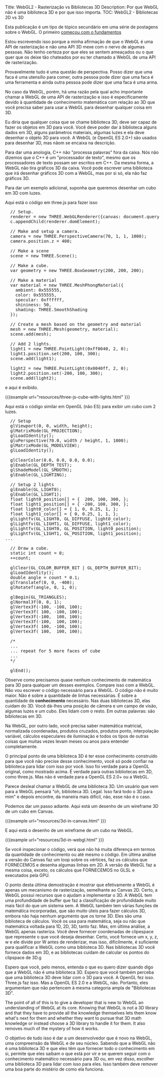 Title: WebGL2 - Rasterização vs Bibliotecas 3D
Description: Por que WebGL não é uma biblioteca 3D e por que isso importa.
TOC: WebGL2 - Bibliotecas 2D vs 3D


Esta publicação é um tipo de tópico secundário em uma série de postagens sobre o WebGL.
O primeiro [começou com o fundamentos](webgl-fundamentals.html)

Estou escrevendo isso porque a minha afirmação de que o WebGL é uma API de rasterização e não uma API 3D
mexe com o nervo de algumas pessoas. Não tenho certeza por que eles se sentem ameaçados
ou o que quer que os deixe tão chateados por eu ter chamado a WebGL de uma API de rasterização.

Provavelmente tudo é uma questão de perspectiva. Posso dizer que uma faca é uma
utensílio para comer, outra pessoa pode dizer que uma faca é uma ferramenta e ainda outra
pessoa pode dizer que uma faca é uma arma.

No caso da WebGL, porém, há uma razão pela qual acho importante
chamar a WebGL de uma API de rasterização e isso é especificamente devido à quantidade de conhecimento
matemática com relação ao 3D que você precisa saber para usar a WebGL para desenhar qualquer coisa em 3D.

Eu diria que qualquer coisa que se chame biblioteca 3D, deve ser capaz de fazer os
objetos em 3D para você. Você deve poder dar à biblioteca alguns dados em 3D,
alguns parâmetros materiais, algumas luzes e ela deve desenhar o objeto 3D para você.
A WebGL (e OpenGL ES 2.0+) são usados para desenhar 3D, mas nãom se encaixa na
descrição.

Para dar uma anologia, C++ não "processa palavras" fora da caixa. Nós
não dizemos que o C++ é um "processador de texto", mesmo que os processadores de texto possam ser
escritos em C++. Da mesma forma, a WebGL não tira gráficos 3D da caixa.
Você pode escrever uma biblioteca que irá desenhar gráficos 3D com a WebGL, mas por si só,
ela não faz gráficos 3D.

Para dar um exemplo adicional, suponha que queremos desenhar um cubo em 3D
com luzes.

Aqui está o código em three.js para fazer isso

<pre class="prettyprint showlinemods">
  // Setup.
  renderer = new THREE.WebGLRenderer({canvas: document.querySelector("#canvas")});
  c.appendChild(renderer.domElement);

  // Make and setup a camera.
  camera = new THREE.PerspectiveCamera(70, 1, 1, 1000);
  camera.position.z = 400;

  // Make a scene
  scene = new THREE.Scene();

  // Make a cube.
  var geometry = new THREE.BoxGeometry(200, 200, 200);

  // Make a material
  var material = new THREE.MeshPhongMaterial({
    ambient: 0x555555,
    color: 0x555555,
    specular: 0xffffff,
    shininess: 50,
    shading: THREE.SmoothShading
  });

  // Create a mesh based on the geometry and material
  mesh = new THREE.Mesh(geometry, material);
  scene.add(mesh);

  // Add 2 lights.
  light1 = new THREE.PointLight(0xff0040, 2, 0);
  light1.position.set(200, 100, 300);
  scene.add(light1);

  light2 = new THREE.PointLight(0x0040ff, 2, 0);
  light2.position.set(-200, 100, 300);
  scene.add(light2);
</pre>

e aqui é exibido.

{{{example url="resources/three-js-cube-with-lights.html" }}}

Aqui está o código similar em OpenGL (não ES) para exibir um cubo com 2 luzes.

<pre class="prettyprint showlinemods">
  // Setup
  glViewport(0, 0, width, height);
  glMatrixMode(GL_PROJECTION);
  glLoadIdentity();
  gluPerspective(70.0, width / height, 1, 1000);
  glMatrixMode(GL_MODELVIEW);
  glLoadIdentity();

  glClearColor(0.0, 0.0, 0.0, 0.0);
  glEnable(GL_DEPTH_TEST);
  glShadeModel(GL_SMOOTH);
  glEnable(GL_LIGHTING);

  // Setup 2 lights
  glEnable(GL_LIGHT0);
  glEnable(GL_LIGHT1);
  float light0_position[] = {  200, 100, 300, };
  float light1_position[] = { -200, 100, 300, };
  float light0_color[] = { 1, 0, 0.25, 1, };
  float light1_color[] = { 0, 0.25, 1, 1, };
  glLightfv(GL_LIGHT0, GL_DIFFUSE, light0_color);
  glLightfv(GL_LIGHT1, GL_DIFFUSE, light1_color);
  glLightfv(GL_LIGHT0, GL_POSITION, light0_position);
  glLightfv(GL_LIGHT1, GL_POSITION, light1_position);
...

  // Draw a cube.
  static int count = 0;
  ++count;

  glClear(GL_COLOR_BUFFER_BIT | GL_DEPTH_BUFFER_BIT);
  glLoadIdentity();
  double angle = count * 0.1;
  glTranslatef(0, 0, -400);
  glRotatef(angle, 0, 1, 0);

  glBegin(GL_TRIANGLES);
  glNormal3f(0, 0, 1);
  glVertex3f(-100, -100, 100);
  glVertex3f( 100, -100, 100);
  glVertex3f(-100,  100, 100);
  glVertex3f(-100,  100, 100);
  glVertex3f( 100, -100, 100);
  glVertex3f( 100,  100, 100);

  /*
  ...
  ... repeat for 5 more faces of cube
  ...
  */

  glEnd();
</pre>


Observe como precisamos quase nenhum conhecimento de matemática para 3D para qualquer um desses
exemplos. Compare isso com a WebGL. Não vou escrever o código
necessário para a WebGL. O código não é muito maior. Não é
sobre a quantidade de linhas necessárias. É sobre a quantidade de **conhecimento**
necessário. Nas duas bibliotecas 3D, elas cuidam do 3D. Você dá-lhes
uma posição de câmera e um campo de visão, algumas luzes e um cubo. Eles
lidam com o resto. Em outras palavras: são bibliotecas em 3D.

Na WebGL, por outro lado, você precisa saber matemática matricial, normalizada
coordenadas, produtos cruzados, produtos ponto, interpolação variável, cálculos
especulares de iluminação e todos os tipos de outras coisas que muitas vezes levam meses
ou anos para entender completamente.

O principal ponto de uma biblioteca 3D é ter esse conhecimento construído para que você
não precise desse conhecimento, você só pode confiar na biblioteca para
lidar com isso por você. Isso foi verdade para a OpenGL original, como mostrado acima.
É verdade para outras bibliotecas em 3D, como three.js. Mas não é verdade para a OpenGL
ES 2.0+ ou a WebGL.

Parece desleal chamar a WebGL de uma biblioteca 3D. Um usuário que vem para a WebGL
pensará "oh, biblioteca 3D. Legal. Isso fará todo o 3D para mim" e depois encontre,
da maneira mais difícil, não, esse não é o caso.

Podemos dar um passo adiante. Aqui está um desenho de um wireframe 3D de um
cubo em Canvas.

{{{example url="resources/3d-in-canvas.html" }}}

E aqui está o desenho de um wireframe de um cubo na WebGL.

{{{example url="resources/3d-in-webgl.html" }}}

Se você inspecionar o código, verá que não há muita diferença em termos
da quantidade de conhecimento ou até mesmo o código. Em última análise
a versão do Canvas faz um loop sobre os vértices, faz os cálculos que FORNECEMOS e
desenha algumas linhas em 2D. A versão da WebGL faz a mesma coisa, exceto, os cálculos que
FORNECEMOS no GLSL e executados pela GPU.

O ponto desta última demostração é mostrar que efetivamente a WebGL é
apenas um mecanismo de rasterização, semelhante ao Canvas 2D. Certo,
a WebGL possui recursos que o ajudam a implementar o 3D. A WebGL tem uma profundidade de
buffer que faz a classificação de profundidade muito mais fácil do que um sistema sem. A WebGL
também tem várias funções de matemática incorporadas, que são muito úteis para fazer cálculos
3D, embora não haja nenhum argumento que os torne 3D. Eles são uma biblioteca de
cálculos. Você os usa para matemática, seja ou não que matemática voltada para 1D, 2D, 3D,
tanto faz. Mas, em última análise, a WebGL apenas rasteriza. Você deve fornecer
coordenadas de clipespace que represente o que você deseja desenhar. Certo,
você fornece um x, y, z, w e ele divide por W antes de renderizar, mas isso,
dificilmente, é suficiente para qualificar a WebGL como uma biblioteca 3D. Nas bibliotecas 3D você
fornece dados em 3D, e as bibliotecas cuidam de calcular os pontos do clipspace de 3D.g

Espero que você, pelo menos, entenda o que eu quero dizer quando digo que a WebGL
não é uma biblioteca 3D. Espero que você também perceba que uma biblioteca 3D deve
lidar com o 3D para você. A OpenGL fez isso. Three.js faz isso. Mas a OpenGL ES 2.0 e a WebGL,
não. Portanto, eles argumentam que não pertencem à mesma categoria ampla de
"Bibliotecas 3D".

The point of all of this is to give a developer that is new to WebGL
an understanding of WebGL at its core. Knowing that WebGL is not a
3D library and that they have to provide all the knowledge themselves
lets them know what's next for them and whether they want to pursue
that 3D math knowledge or instead choose a 3D library to handle it
for them. It also removes much of the mystery of how it works.

O objetivo de tudo isso é dar a um desenvolvedor que é novo na WebGL,
uma compreensão da WebGL e de seu núcleo. Sabendo que a WebGL não é uma
biblioteca 3D e que eles têm que fornecer todo o conhecimento em si,
permite que eles saibam o que está por vir e se querem seguir com
o conhecimento matemático necessário para 3D ou, em vez disso, escolher uma biblioteca 3D para lidar com isso
para eles. Isso também deve remover uma boa parte do mistério de como ela funciona.
